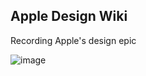 ## Apple Design Wiki

Recording Apple's design epic

![image](https://github.com/user-attachments/assets/a9eb8d94-da39-4382-9970-83f3278ba9bb)
